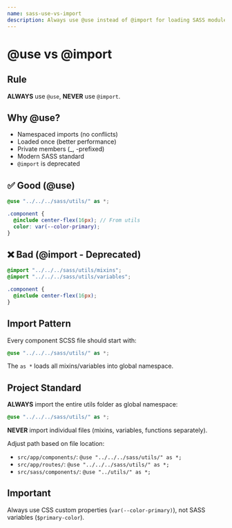 ```yaml
---
name: sass-use-vs-import
description: Always use @use instead of @import for loading SASS modules and utilities.
---
```


# @use vs @import

## Rule
**ALWAYS** use `@use`, **NEVER** use `@import`.

## Why @use?
- Namespaced imports (no conflicts)
- Loaded once (better performance)
- Private members (_, -prefixed)
- Modern SASS standard
- `@import` is deprecated

## ✅ Good (@use)
```scss
@use "../../../sass/utils/" as *;

.component {
  @include center-flex(16px); // From utils
  color: var(--color-primary);
}
```

## ❌ Bad (@import - Deprecated)
```scss
@import "../../../sass/utils/mixins";
@import "../../../sass/utils/variables";

.component {
  @include center-flex(16px);
}
```

## Import Pattern
Every component SCSS file should start with:
```scss
@use "../../../sass/utils/" as *;
```

The `as *` loads all mixins/variables into global namespace.

## Project Standard
**ALWAYS** import the entire utils folder as global namespace:

```scss
@use "../../../sass/utils/" as *;
```

**NEVER** import individual files (mixins, variables, functions separately).

Adjust path based on file location:
- `src/app/components/`: `@use "../../../sass/utils/" as *;`
- `src/app/routes/`: `@use "../../../sass/utils/" as *;`
- `src/sass/components/`: `@use "../utils/" as *;`

## Important
Always use CSS custom properties (`var(--color-primary)`), not SASS variables (`$primary-color`).
